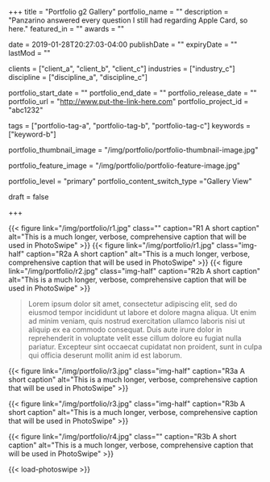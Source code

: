 +++
title = "Portfolio g2 Gallery"
portfolio_name = ""
description = "Panzarino answered every question I still had regarding Apple Card, so here."
featured_in = ""
awards = ""

date = 2019-01-28T20:27:03-04:00
publishDate = ""
expiryDate = ""
lastMod = ""

clients = ["client_a", "client_b", "client_c"]
industries = ["industry_c"]
discipline = ["discipline_a", "discipline_c"]

portfolio_start_date = ""
portfolio_end_date = ""
portfolio_release_date = ""
portfolio_url = "http://www.put-the-link-here.com"
portfolio_project_id = "abc1232"

tags = ["portfolio-tag-a", "portfolio-tag-b", "portfolio-tag-c"]
keywords = ["keyword-b"]

portfolio_thumbnail_image = "/img/portfolio/portfolio-thumbnail-image.jpg"

portfolio_feature_image = "/img/portfolio/portfolio-feature-image.jpg"

portfolio_level = "primary"
portfolio_content_switch_type ="Gallery View"

draft = false

+++


{{< figure link="/img/portfolio/r1.jpg" class="" caption="R1 A short caption" alt="This is a much longer, verbose, comprehensive caption that will be used in PhotoSwipe" >}}
{{< figure link="/img/portfolio/r1.jpg" class="img-half" caption="R2a A short caption" alt="This is a much longer, verbose, comprehensive caption that will be used in PhotoSwipe" >}}
{{< figure link="/img/portfolio/r2.jpg" class="img-half" caption="R2b A short caption" alt="This is a much longer, verbose, comprehensive caption that will be used in PhotoSwipe" >}}     



> Lorem ipsum dolor sit amet, consectetur adipiscing elit, sed do eiusmod tempor incididunt ut labore et dolore magna aliqua. Ut enim ad minim veniam, quis nostrud exercitation ullamco laboris nisi ut aliquip ex ea commodo consequat. Duis aute irure dolor in reprehenderit in voluptate velit esse cillum dolore eu fugiat nulla pariatur. Excepteur sint occaecat cupidatat non proident, sunt in culpa qui officia deserunt mollit anim id est laborum.



{{< figure link="/img/portfolio/r3.jpg" class="img-half" caption="R3a A short caption" alt="This is a much longer, verbose, comprehensive caption that will be used in PhotoSwipe" >}}

{{< figure link="/img/portfolio/r3.jpg" class="img-half" caption="R3b A short caption" alt="This is a much longer, verbose, comprehensive caption that will be used in PhotoSwipe" >}}

{{< figure link="/img/portfolio/r4.jpg" class="" caption="R3b A short caption" alt="This is a much longer, verbose, comprehensive caption that will be used in PhotoSwipe" >}}



{{< load-photoswipe >}}

